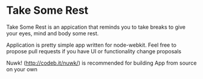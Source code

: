 Take Some Rest
==============

Take Some Rest is an appication that reminds you to take breaks to give your eyes, mind and body some rest.

Application is pretty simple app written for node-webkit. Feel free to propose pull requests if you have UI or functionality change proposals

Nuwk! (http://codeb.it/nuwk/) is recommended for building App from source on your own 
